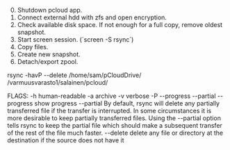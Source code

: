 0) Shutdown pcloud app.
1) Connect external hdd with zfs and open encryption.
2) Check available disk space. If not enough for a full copy, remove oldest snapshot.
3) Start screen session. (´screen -S rsync´)
4) Copy files.
5) Create new snapshot.
6) Detach/export zpool.

rsync -havP --delete /home/sam/pCloudDrive/ /varmuusvarasto1/salainen/pcloud/


FLAGS:
-h          human-readable
-a          archive
-v          verbose
-P          --progress --partial
--progress  show progress
--partial   By default, rsync will delete any partially transferred file if the transfer is interrupted. In some circumstances it is more desirable to keep partially transferred files. Using the --partial option tells rsync to keep the partial file which should make a subsequent transfer of the rest of the file much faster.
--delete    delete any file or directory at the destination if the source does not have it

